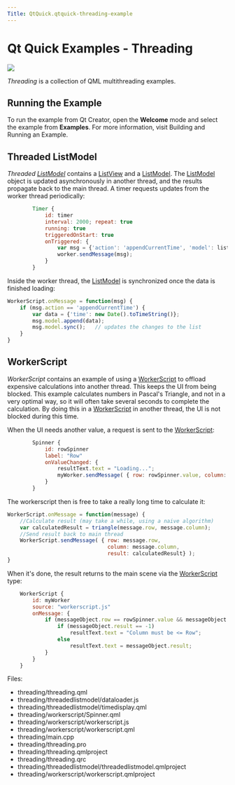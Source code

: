 ```yaml
---
Title: QtQuick.qtquick-threading-example
---
```

        
Qt Quick Examples - Threading
=============================

<span class="subtitle"></span>
<span id="details"></span>
![](https://developer.ubuntu.com/static/devportal_uploaded/1a25804e-e751-4c33-89a7-b3bbc8660b9f-api/apps/qml/sdk-15.04.5/qtquick-threading-example/images/qml-threading-example.png)

*Threading* is a collection of QML multithreading examples.

<span id="running-the-example"></span>
Running the Example
-------------------

To run the example from Qt Creator, open the **Welcome** mode and select the example from **Examples**. For more information, visit Building and Running an Example.

<span id="threaded-listmodel"></span>
Threaded ListModel
------------------

*Threaded [ListModel](../QtQuick.qtquick-modelviewsdata-modelview.md#listmodel)* contains a [ListView](../QtQuick.ListView.md) and a [ListModel](../QtQuick.qtquick-modelviewsdata-modelview.md#listmodel). The [ListModel](../QtQuick.qtquick-modelviewsdata-modelview.md#listmodel) object is updated asynchronously in another thread, and the results propagate back to the main thread. A timer requests updates from the worker thread periodically:

``` qml
        Timer {
            id: timer
            interval: 2000; repeat: true
            running: true
            triggeredOnStart: true
            onTriggered: {
                var msg = {'action': 'appendCurrentTime', 'model': listModel};
                worker.sendMessage(msg);
            }
        }
```

Inside the worker thread, the [ListModel](../QtQuick.qtquick-modelviewsdata-modelview.md#listmodel) is synchronized once the data is finished loading:

``` js
WorkerScript.onMessage = function(msg) {
    if (msg.action == 'appendCurrentTime') {
        var data = {'time': new Date().toTimeString()};
        msg.model.append(data);
        msg.model.sync();   // updates the changes to the list
    }
}
```

<span id="workerscript"></span>
WorkerScript
------------

*WorkerScript* contains an example of using a [WorkerScript](https://developer.ubuntu.comapps/qml/sdk-15.04.5/QtQuick.threading/#workerscript) to offload expensive calculations into another thread. This keeps the UI from being blocked. This example calculates numbers in Pascal's Triangle, and not in a very optimal way, so it will often take several seconds to complete the calculation. By doing this in a [WorkerScript](https://developer.ubuntu.comapps/qml/sdk-15.04.5/QtQuick.threading/#workerscript) in another thread, the UI is not blocked during this time.

When the UI needs another value, a request is sent to the [WorkerScript](https://developer.ubuntu.comapps/qml/sdk-15.04.5/QtQuick.threading/#workerscript):

``` qml
        Spinner {
            id: rowSpinner
            label: "Row"
            onValueChanged: {
                resultText.text = "Loading...";
                myWorker.sendMessage( { row: rowSpinner.value, column: columnSpinner.value } );
            }
        }
```

The workerscript then is free to take a really long time to calculate it:

``` js
WorkerScript.onMessage = function(message) {
    //Calculate result (may take a while, using a naive algorithm)
    var calculatedResult = triangle(message.row, message.column);
    //Send result back to main thread
    WorkerScript.sendMessage( { row: message.row,
                                column: message.column,
                                result: calculatedResult} );
}
```

When it's done, the result returns to the main scene via the [WorkerScript](https://developer.ubuntu.comapps/qml/sdk-15.04.5/QtQuick.threading/#workerscript) type:

``` qml
    WorkerScript {
        id: myWorker
        source: "workerscript.js"
        onMessage: {
            if (messageObject.row == rowSpinner.value && messageObject.column == columnSpinner.value){ //Not an old result
                if (messageObject.result == -1)
                    resultText.text = "Column must be <= Row";
                else
                    resultText.text = messageObject.result;
            }
        }
    }
```

Files:

-   threading/threading.qml
-   threading/threadedlistmodel/dataloader.js
-   threading/threadedlistmodel/timedisplay.qml
-   threading/workerscript/Spinner.qml
-   threading/workerscript/workerscript.js
-   threading/workerscript/workerscript.qml
-   threading/main.cpp
-   threading/threading.pro
-   threading/threading.qmlproject
-   threading/threading.qrc
-   threading/threadedlistmodel/threadedlistmodel.qmlproject
-   threading/workerscript/workerscript.qmlproject

